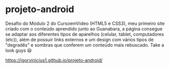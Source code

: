 # projeto-android
Desafio do Módulo 2 do CursoemVideo (HTML5 e CSS3), meu primeiro site criado com o conteúdo aprendido junto ao Guanabara, a página consegue se adaptar aos diferentes tipos de aparelhos (celular, tablet, computadores (etc)), além de possuir links externos e um design com vários tipos de "degradês" e sombras que conferem um conteúdo mais rebuscado. Take a look guys 😃

https://igorvinicius1.github.io/projeto-android/
